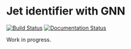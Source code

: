 Jet identifier with GNN
=======================

[![Build Status](https://travis-ci.com/Dario-Caf/Jet-identifier-GNN.svg?branch=main)](https://travis-ci.com/Dario-Caf/Jet-identifier-GNN)
[![Documentation Status](https://readthedocs.org/projects/jet-identifier-gnn/badge/?version=latest)](https://jet-identifier-gnn.readthedocs.io/en/latest/?badge=latest)

Work in progress.
